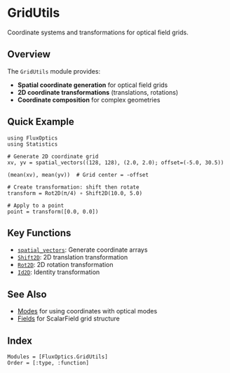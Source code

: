 # GridUtils

Coordinate systems and transformations for optical field grids.

## Overview

The `GridUtils` module provides:
- **Spatial coordinate generation** for optical field grids
- **2D coordinate transformations** (translations, rotations)
- **Coordinate composition** for complex geometries

## Quick Example

```@example gridutils
using FluxOptics
using Statistics

# Generate 2D coordinate grid
xv, yv = spatial_vectors((128, 128), (2.0, 2.0); offset=(-5.0, 30.5))

(mean(xv), mean(yv))  # Grid center = -offset
```

```@example gridutils
# Create transformation: shift then rotate
transform = Rot2D(π/4) ∘ Shift2D(10.0, 5.0)

# Apply to a point
point = transform([0.0, 0.0])
```

## Key Functions

- [`spatial_vectors`](@ref): Generate coordinate arrays
- [`Shift2D`](@ref): 2D translation transformation
- [`Rot2D`](@ref): 2D rotation transformation
- [`Id2D`](@ref): Identity transformation

## See Also

- [Modes](../modes/index.md) for using coordinates with optical modes
- [Fields](../fields/index.md) for ScalarField grid structure

## Index

```@index
Modules = [FluxOptics.GridUtils]
Order = [:type, :function]
```

